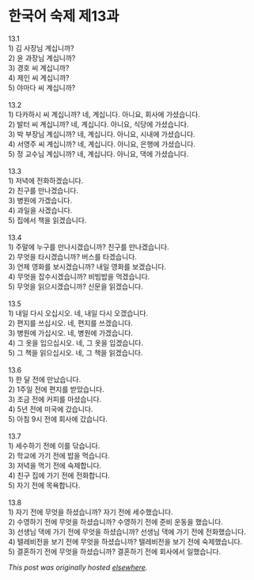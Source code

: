 # 한국어 숙제 제13과

<p>13.1<br>1) &#44608; &#49324;&#51109;&#45784; &#44228;&#49901;&#45768;&#44620;?<br>2) &#50980; &#44284;&#51109;&#45784; &#44228;&#49901;&#45768;&#44620;?<br>3) &#44221;&#54840; &#50472; &#44228;&#49901;&#45768;&#44620;?<br>4) &#51228;&#51064; &#50472; &#44228;&#49901;&#45768;&#44620;?<br>5) &#50556;&#47560;&#45796; &#50472; &#44228;&#49901;&#45768;&#44620;?<br><br>13.2<br>1) &#45796;&#52852;&#54616;&#49884; &#50472; &#44228;&#49901;&#45768;&#44620;?  &#45348;, &#44228;&#49901;&#45768;&#45796;.  &#50500;&#45768;&#50836;, &#54924;&#49324;&#50640; &#44032;&#49512;&#49845;&#45768;&#45796;.<br>2) &#48156;&#53552; &#50472; &#44228;&#49901;&#45768;&#44620;?  &#45348;, &#44228;&#49901;&#45768;&#45796;.  &#50500;&#45768;&#50836;, &#49885;&#45817;&#50640; &#44032;&#49512;&#49845;&#45768;&#45796;.<br>3) &#48149; &#48512;&#51109;&#45784; &#44228;&#49901;&#45768;&#44620;?  &#45348;, &#44228;&#49901;&#45768;&#45796;.  &#50500;&#45768;&#50836;, &#49884;&#45236;&#50640; &#44032;&#49512;&#49845;&#45768;&#45796;.<br>4) &#49436;&#50689;&#51452; &#50472; &#44228;&#49901;&#45768;&#44620;?  &#45348;, &#44228;&#49901;&#45768;&#45796;.  &#50500;&#45768;&#50836;, &#51008;&#54665;&#50640; &#44032;&#49512;&#49845;&#45768;&#45796;.<br>5) &#51221; &#44368;&#49688;&#45784; &#44228;&#49901;&#45768;&#44620;?  &#45348;, &#44228;&#49901;&#45768;&#45796;.  &#50500;&#45768;&#50836;, &#45825;&#50640; &#44032;&#49512;&#49845;&#45768;&#45796;.<br><br>13.3<br>1) &#51200;&#45377;&#50640; &#51204;&#54868;&#54616;&#44192;&#49845;&#45768;&#45796;.<br>2) &#52828;&#44396;&#47484; &#47564;&#45208;&#44192;&#49845;&#45768;&#45796;.<br>3) &#48337;&#50896;&#50640; &#44032;&#44192;&#49845;&#45768;&#45796;.<br>4) &#44284;&#51068;&#51012; &#49324;&#44192;&#49845;&#45768;&#45796;.<br>5) &#51665;&#50640;&#49436; &#52293;&#51012; &#51069;&#44192;&#49845;&#45768;&#45796;.<br><br>13.4<br>1) &#51452;&#47568;&#50640; &#45572;&#44396;&#47484; &#47564;&#45208;&#49884;&#44192;&#49845;&#45768;&#44620;?  &#52828;&#44396;&#47484; &#47564;&#45208;&#44192;&#49845;&#45768;&#45796;.<br>2) &#47924;&#50631;&#51012; &#53440;&#49884;&#44192;&#49845;&#45768;&#44620;?  &#48260;&#49828;&#47484; &#53440;&#44192;&#49845;&#45768;&#45796;.<br>3) &#50616;&#51228; &#50689;&#54868;&#47484; &#48372;&#49884;&#44192;&#49845;&#45768;&#44620;?  &#45236;&#51068; &#50689;&#54868;&#47484; &#48372;&#44192;&#49845;&#45768;&#45796;.<br>4) &#47924;&#50631;&#51012; &#51105;&#49688;&#49884;&#44192;&#49845;&#45768;&#44620;?  &#48708;&#48724;&#48165;&#51012; &#47673;&#44192;&#49845;&#45768;&#45796;.<br>5) &#47924;&#50631;&#51012; &#51069;&#51004;&#49884;&#44192;&#49845;&#45768;&#44620;?  &#49888;&#47928;&#51012; &#51069;&#44192;&#49845;&#45768;&#45796;.<br><br>13.5<br>1) &#45236;&#51068; &#45796;&#49884; &#50724;&#49901;&#49884;&#50724;.  &#45348;, &#45236;&#51068; &#45796;&#49884; &#50724;&#44192;&#49845;&#45768;&#45796;.<br>2) &#54200;&#51648;&#47484; &#50416;&#49901;&#49884;&#50724;.  &#45348;, &#54200;&#51648;&#47484; &#50416;&#44192;&#49845;&#45768;&#45796;.<br>3) &#48337;&#50896;&#50640; &#44032;&#49901;&#49884;&#50724;.  &#45348;, &#48337;&#50896;&#50640; &#44032;&#44192;&#49845;&#45768;&#45796;.<br>4) &#44536; &#50743;&#51012; &#51077;&#51004;&#49901;&#49884;&#50724;.  &#45348;, &#44536; &#50743;&#51012; &#51077;&#44192;&#49845;&#45768;&#45796;.<br>5) &#44536; &#52293;&#51012; &#51069;&#51004;&#49901;&#49884;&#50724;.  &#45348;, &#44536; &#52293;&#51012; &#51069;&#44192;&#49845;&#45768;&#45796;.<br><br>13.6<br>1) &#54620; &#45804; &#51204;&#50640; &#47564;&#45228;&#49845;&#45768;&#45796;.<br>2) 1&#51452;&#51068; &#51204;&#50640; &#54200;&#51648;&#47484; &#48155;&#50520;&#49845;&#45768;&#45796;.<br>3) &#51312;&#44552; &#51204;&#50640; &#52964;&#54588;&#47484; &#47560;&#49512;&#49845;&#45768;&#45796;.<br>4) 5&#45380; &#51204;&#50640; &#48120;&#44397;&#50640; &#44052;&#49845;&#45768;&#45796;.<br>5) &#50500;&#52840; 9&#49884; &#51204;&#50640; &#54924;&#49324;&#50640; &#44052;&#49845;&#45768;&#45796;.<br><br>13.7<br>1) &#49464;&#49688;&#54616;&#44592; &#51204;&#50640; &#51060;&#47484; &#45798;&#49845;&#45768;&#45796;.<br>2) &#54617;&#44368;&#50640; &#44032;&#44592; &#51204;&#50640; &#48165;&#51012; &#47673;&#49845;&#45768;&#45796;.<br>3) &#51200;&#45377;&#51012; &#47673;&#44592; &#51204;&#50640; &#49689;&#51228;&#54633;&#45768;&#45796;.<br>4) &#52828;&#44396; &#51665;&#50640; &#44032;&#44592; &#51204;&#50640; &#51204;&#54868;&#54633;&#45768;&#45796;.<br>5) &#51088;&#44592; &#51204;&#50640; &#47785;&#50837;&#54633;&#45768;&#45796;.<br><br>13.8<br>1) &#51088;&#44592; &#51204;&#50640; &#47924;&#50631;&#51012; &#54616;&#49512;&#49845;&#45768;&#44620;?  &#51088;&#44592; &#51204;&#50640; &#49464;&#49688;&#54664;&#49845;&#45768;&#45796;.<br>2) &#49688;&#50689;&#54616;&#44592; &#51204;&#50640; &#47924;&#50631;&#51012; &#54616;&#49512;&#49845;&#45768;&#44620;?  &#49688;&#50689;&#54616;&#44592; &#51204;&#50640; &#51456;&#48708; &#50868;&#46041;&#51012; &#54664;&#49845;&#45768;&#45796;.<br>3) &#49440;&#49373;&#45784; &#45825;&#50640; &#44032;&#44592; &#51204;&#50640; &#47924;&#50631;&#51012; &#54616;&#49512;&#49845;&#45768;&#44620;?  &#49440;&#49373;&#45784; &#45825;&#50640; &#44032;&#44592; &#51204;&#50640; &#51204;&#54868;&#54664;&#49845;&#45768;&#45796;.<br>4) &#53588;&#47112;&#48708;&#51204;&#51012; &#48372;&#44592; &#51204;&#50640; &#47924;&#50631;&#51012; &#54616;&#49512;&#49845;&#45768;&#44620;?  &#53588;&#47112;&#48708;&#51204;&#51012; &#48372;&#44592; &#51204;&#50640; &#49689;&#51228;&#54664;&#49845;&#45768;&#45796;.<br>5) &#44208;&#54844;&#54616;&#44592; &#51204;&#50640; &#47924;&#50631;&#51012; &#54616;&#49512;&#49845;&#45768;&#44620;?  &#44208;&#54844;&#54616;&#44592; &#51204;&#50640; &#54924;&#49324;&#50640;&#49436; &#51068;&#54664;&#49845;&#45768;&#45796;.</p>


*This post was originally hosted [elsewhere](http://planspace.blogspot.com/2009/01/13.html).*
